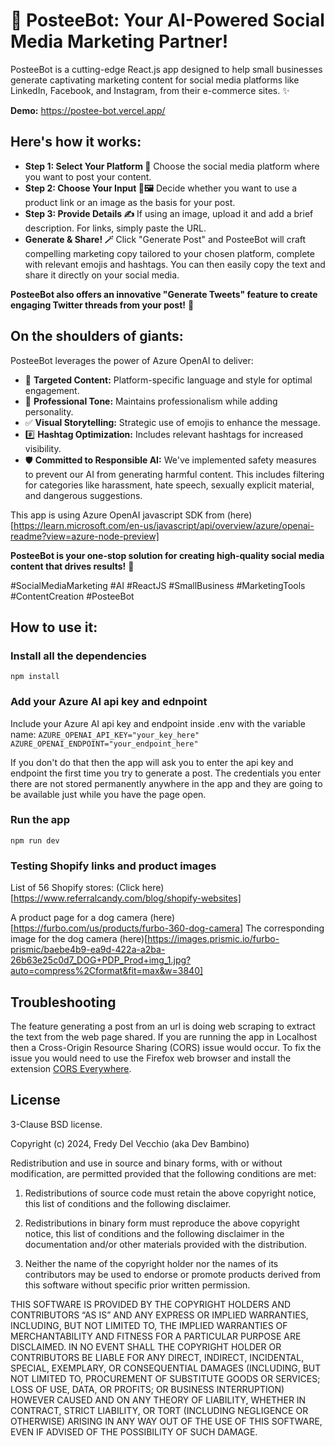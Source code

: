 # 🤖 PosteeBot: Your AI-Powered Social Media Marketing Partner! 

PosteeBot is a cutting-edge React.js app designed to help small businesses generate captivating marketing content for social media platforms like LinkedIn, Facebook, and Instagram, from their e-commerce sites. ✨ 

**Demo:** https://postee-bot.vercel.app/

## Here's how it works:

*   **Step 1: Select Your Platform 📢** Choose the social media platform where you want to post your content. 
*   **Step 2: Choose Your Input 🔗🖼️** Decide whether you want to use a product link or an image as the basis for your post. 
*   **Step 3: Provide Details ✍️** If using an image, upload it and add a brief description. For links, simply paste the URL. 
*   **Generate & Share! 🪄** Click "Generate Post" and PosteeBot will craft compelling marketing copy tailored to your chosen platform, complete with relevant emojis and hashtags. You can then easily copy the text and share it directly on your social media. 

**PosteeBot also offers an innovative "Generate Tweets" feature to create engaging Twitter threads from your post!** 🧵


## On the shoulders of giants:

PosteeBot leverages the power of Azure OpenAI to deliver:

*   🎯 **Targeted Content:**  Platform-specific language and style for optimal engagement. 
*   💼 **Professional Tone:**  Maintains professionalism while adding personality.  
*   ✅ **Visual Storytelling:**  Strategic use of emojis to enhance the message.  
*   #️⃣ **Hashtag Optimization:**  Includes relevant hashtags for increased visibility.   
*   🛡️ **Committed to Responsible AI:** We've implemented safety measures to prevent our AI from generating harmful content. This includes filtering for categories like harassment, hate speech, sexually explicit material, and dangerous suggestions.

This app is using Azure OpenAI javascript SDK from (here)[https://learn.microsoft.com/en-us/javascript/api/overview/azure/openai-readme?view=azure-node-preview]

**PosteeBot is your one-stop solution for creating high-quality social media content that drives results!** 🚀

#SocialMediaMarketing #AI #ReactJS #SmallBusiness #MarketingTools #ContentCreation #PosteeBot 


## How to use it:

### Install all the dependencies
`npm install`

### Add your Azure AI api key and ednpoint
Include your Azure AI api key and endpoint inside .env with the variable name: 
`AZURE_OPENAI_API_KEY="your_key_here"`
`AZURE_OPENAI_ENDPOINT="your_endpoint_here"`

If you don't do that then the app will ask you to enter the api key and endpoint the first time you try to generate a post. The credentials you enter there are not stored permanently anywhere in the app and they are going to be available just while you have the page open.

### Run the app
`npm run dev`

### Testing Shopify links and product images

List of 56 Shopify stores: (Click here)[https://www.referralcandy.com/blog/shopify-websites]

A product page for a dog camera (here)[https://furbo.com/us/products/furbo-360-dog-camera]
The corresponding image for the dog camera (here)[https://images.prismic.io/furbo-prismic/baebe4b9-ea9d-422a-a2ba-26b63e25c0d7_DOG+PDP_Prod+img_1.jpg?auto=compress%2Cformat&fit=max&w=3840]


## Troubleshooting

The feature generating a post from an url is doing web scraping to extract the text from the web page shared. If you are running the app in Localhost then a Cross-Origin Resource Sharing (CORS) issue would occur. To fix the issue you would need to use the Firefox web browser and install the extension [CORS Everywhere](https://addons.mozilla.org/en-US/firefox/addon/cors-everywhere/).


## License

3-Clause BSD license.

Copyright (c) 2024, Fredy Del Vecchio (aka Dev Bambino)

Redistribution and use in source and binary forms, with or without modification, are permitted provided that the following conditions are met:

1. Redistributions of source code must retain the above copyright notice, this list of conditions and the following disclaimer.

2. Redistributions in binary form must reproduce the above copyright notice, this list of conditions and the following disclaimer in the documentation and/or other materials provided with the distribution.

3. Neither the name of the copyright holder nor the names of its contributors may be used to endorse or promote products derived from this software without specific prior written permission.

THIS SOFTWARE IS PROVIDED BY THE COPYRIGHT HOLDERS AND CONTRIBUTORS “AS IS” AND ANY EXPRESS OR IMPLIED WARRANTIES, INCLUDING, BUT NOT LIMITED TO, THE IMPLIED WARRANTIES OF MERCHANTABILITY AND FITNESS FOR A PARTICULAR PURPOSE ARE DISCLAIMED. IN NO EVENT SHALL THE COPYRIGHT HOLDER OR CONTRIBUTORS BE LIABLE FOR ANY DIRECT, INDIRECT, INCIDENTAL, SPECIAL, EXEMPLARY, OR CONSEQUENTIAL DAMAGES (INCLUDING, BUT NOT LIMITED TO, PROCUREMENT OF SUBSTITUTE GOODS OR SERVICES; LOSS OF USE, DATA, OR PROFITS; OR BUSINESS INTERRUPTION) HOWEVER CAUSED AND ON ANY THEORY OF LIABILITY, WHETHER IN CONTRACT, STRICT LIABILITY, OR TORT (INCLUDING NEGLIGENCE OR OTHERWISE) ARISING IN ANY WAY OUT OF THE USE OF THIS SOFTWARE, EVEN IF ADVISED OF THE POSSIBILITY OF SUCH DAMAGE.
